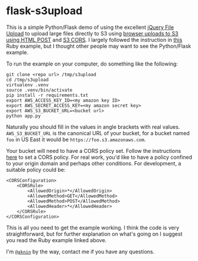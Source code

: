flask-s3upload
==============

This is a simple Python/Flask demo of using the excellent [jQuery File Upload](http://blueimp.github.com/jQuery-File-Upload/) to upload large files directly to S3 using [browser uploads to S3 using HTML POST](http://aws.amazon.com/articles/1434) and [S3 CORS](http://docs.amazonwebservices.com/AmazonS3/latest/dev/cors.html). I largely followed the instruction in [this](http://pjambet.github.com/blog/direct-upload-to-s3/) Ruby example, but I thought other people may want to see the Python/Flask example.

To run the example on your computer, do something like the following:

    git clone <repo url> /tmp/s3upload
    cd /tmp/s3upload
    virtualenv .venv
    source .venv/bin/activate
    pip install -r requirements.txt
    export AWS_ACCESS_KEY_ID=<my amazon key ID>
    export AWS_SECRET_ACCESS_KEY=<my amazon secret key>
    export AWS_S3_BUCKET_URL=<bucket url>
    python app.py

Naturally you should fill in the values in angle brackets with real values. `AWS_S3_BUCKET_URL` is the canonical URL of your bucket, for a bucket named `foo` in US East it would be `https://foo.s3.amazonaws.com`.

Your bucket will need to have a CORS policy set. Follow the instructions [here](http://docs.amazonwebservices.com/AmazonS3/latest/UG/EditingBucketPermissions.html) to set a CORS policy. For real work, you'd like to have a policy confined to your origin domain and perhaps other conditions. For development, a suitable policy could be:

    <CORSConfiguration>
        <CORSRule>
            <AllowedOrigin>*</AllowedOrigin>
            <AllowedMethod>GET</AllowedMethod>
            <AllowedMethod>POST</AllowedMethod>
            <AllowedHeader>*</AllowedHeader>
        </CORSRule>
    </CORSConfiguration>

This is all you need to get the example working. I think the code is very straightforward, but for further explanation on what's going on I suggest you read the Ruby example linked above.

I'm [`@aknin`](https://twitter.com/aknin) by the way, contact me if you have any questions.
